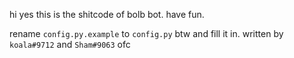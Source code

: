hi yes this is the shitcode of bolb bot. 
have fun.

rename `config.py.example` to `config.py` btw and fill it in. 
written by `koala#9712` and `Sham#9063` ofc
